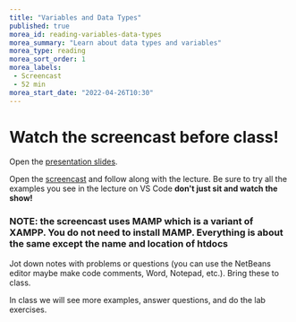 ```yaml
---
title: "Variables and Data Types"
published: true
morea_id: reading-variables-data-types
morea_summary: "Learn about data types and variables"
morea_type: reading
morea_sort_order: 1
morea_labels:
 - Screencast 
 - 52 min
morea_start_date: "2022-04-26T10:30"
---
```


# Watch the screencast before class!



Open the [presentation slides](ITM352_data_types_variables.ppt). 

Open the [screencast](http://youtu.be/gPXZzR3_Kb4) and follow along with the lecture. Be sure to try all the examples you see in the lecture on VS Code **don't just sit and watch the show!**

### NOTE: the screencast uses MAMP which is a variant of XAMPP. You do not need to install MAMP. Everything is about the same except the name and location of htdocs

Jot down notes with problems or questions (you can use the NetBeans editor maybe make code comments, Word, Notepad, etc.). Bring these to class.

In class we will see more examples, answer questions, and do the lab exercises. 

